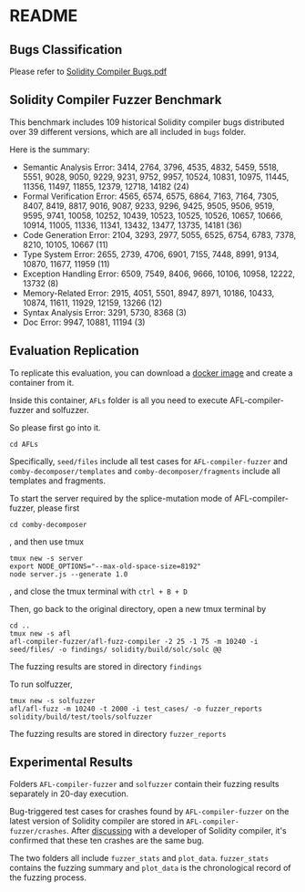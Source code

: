 # README

## Bugs Classification

Please refer to [Solidity Compiler Bugs.pdf](./Solidity%20Compiler%20Bugs.pdf)

## Solidity Compiler Fuzzer Benchmark

This benchmark includes 109 historical Solidity compiler bugs distributed over 39 different versions, which are all included in `bugs` folder.

Here is the summary:

+ Semantic Analysis Error: 3414, 2764, 3796, 4535, 4832, 5459, 5518, 5551, 9028, 9050, 9229, 9231, 9752, 9957, 10524, 10831, 10975, 11445, 11356, 11497, 11855, 12379, 12718, 14182 (24)
+ Formal Verification Error: 4565, 6574, 6575, 6864, 7163, 7164, 7305, 8407, 8419, 8817, 9016, 9087, 9233, 9296, 9425, 9505, 9506, 9519, 9595, 9741, 10058, 10252, 10439, 10523, 10525, 10526, 10657, 10666, 10914, 11005, 11336, 11341, 13432, 13477, 13735, 14181 (36)
+ Code Generation Error: 2104, 3293, 2977, 5055, 6525, 6754, 6783, 7378, 8210, 10105, 10667 (11)
+ Type System Error: 2655, 2739, 4706, 6901, 7155, 7448, 8991, 9134, 10870, 11677, 11959 (11)
+ Exception Handling Error: 6509, 7549, 8406, 9666, 10106, 10958, 12222, 13732 (8)
+ Memory-Related Error: 2915, 4051, 5501, 8947, 8971, 10186, 10433, 10874, 11611, 11929, 12159, 13266 (12)
+ Syntax Analysis Error: 3291, 5730, 8368 (3)
+ Doc Error: 9947, 10881, 11194 (3)

## Evaluation Replication

To replicate this evaluation, you can download a [docker image](https://hub.docker.com/repository/docker/mhypony/sol-fuzzer-benchmark/general) and create a container from it.

Inside this container, `AFLs` folder is all you need to execute AFL-compiler-fuzzer and solfuzzer.

So please first go into it.

```
cd AFLs
```

Specifically, `seed/files` include all test cases for `AFL-compiler-fuzzer` and `comby-decomposer/templates` and `comby-decomposer/fragments` include all templates and fragments.

To start the server required by the splice-mutation mode of AFL-compiler-fuzzer, please first

```
cd comby-decomposer
```

, and then use tmux

```
tmux new -s server
export NODE_OPTIONS="--max-old-space-size=8192"
node server.js --generate 1.0
```

, and close the tmux terminal with `ctrl + B + D`

Then, go back to the original directory, open a new tmux terminal by

```
cd ..
tmux new -s afl
afl-compiler-fuzzer/afl-fuzz-compiler -2 25 -1 75 -m 10240 -i seed/files/ -o findings/ solidity/build/solc/solc @@
```

The fuzzing results are stored in directory `findings`

To run solfuzzer,

```
tmux new -s solfuzzer
afl/afl-fuzz -m 10240 -t 2000 -i test_cases/ -o fuzzer_reports solidity/build/test/tools/solfuzzer
```

The fuzzing results are stored in directory `fuzzer_reports`

## Experimental Results

Folders `AFL-compiler-fuzzer` and `solfuzzer` contain their fuzzing results separately in 20-day execution.

Bug-triggered test cases for crashes found by `AFL-compiler-fuzzer` on the latest version of Solidity compiler are stored in `AFL-compiler-fuzzer/crashes`.
After [discussing](https://github.com/ethereum/solidity/issues/14719#issuecomment-1842628879) with a developer of Solidity compiler, it's confirmed that these ten crashes are the same bug.

The two folders all include `fuzzer_stats` and `plot_data`.
`fuzzer_stats` contains the fuzzing summary and `plot_data` is the chronological record of the fuzzing process. 